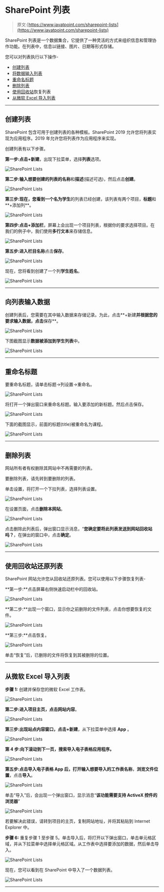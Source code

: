 # SharePoint 列表

> 原文:[https://www.javatpoint.com/sharepoint-lists](https://www.javatpoint.com/sharepoint-lists)

SharePoint 列表是一个数据集合，它提供了一种灵活的方式来组织信息和管理协作功能。在列表中，信息以链接、图片、日期等形式存储。

您可以对列表执行以下操作-

*   [创建列表](#list)
*   [将数据输入列表](#data)
*   [重命名标题](#Rename)
*   [删除列表](#delete)
*   [使用回收站](#Restore)恢复列表
*   [从微软 Excel 导入列表](#Import)

* * *

## 创建列表

SharePoint 包含可用于创建列表的各种模板。SharePoint 2019 允许您将列表实现为应用程序。2019 年允许您将列表作为应用程序来实现。

创建列表有以下步骤。

**第一步:**点击**+新建**，出现下拉菜单，选择**列表**选项。

![SharePoint Lists](../Images/1b951002f6c4880e4b102f03df7b3980.png)

**第二步:**输入想要创建的列表的**名称**和**描述**(描述可选)，然后点击**创建**。

![SharePoint Lists](../Images/d00eb94158b6a925643938145f71e750.png)

**第三步:**现在，您看到一个名为**学生**的列表已经创建，该列表有两个项目，**标题**和**+添加列**。

![SharePoint Lists](../Images/36950ccffc51290928cabbf103e74fa5.png)

**第四步:**点击**+添加栏**，屏幕上会出现一个项目列表，根据你的要求选择项目。在我们的例子中，我们使用**多行文本**来存储信息。

![SharePoint Lists](../Images/404c340306e137457b6b6742400b9d08.png)

**第五步:**进入**栏目名称**点击**保存**。

![SharePoint Lists](../Images/018364867fd39223fdf7f335fecbfd1d.png)

现在，您将看到创建了一个列**学生姓名**。

![SharePoint Lists](../Images/3edb0ab9ad936f882c401dcfa18ac13c.png)

* * *

## 向列表输入数据

创建列表后，您需要在其中输入数据来存储记录。为此，点击**+新建**并根据您的要求输入数据，点击**保存**。

![SharePoint Lists](../Images/567d0651d531aca5c244b89e24211e5d.png)

下图截图显示**数据被添加到学生列表**中。

![SharePoint Lists](../Images/cdfbef60ce3b76caa24201921472f380.png)

* * *

## 重命名标题

要重命名标题，请单击标题->列设置->重命名。

![SharePoint Lists](../Images/31a847a96031c564694cd99a98382aa1.png)

将打开一个弹出窗口来重命名标题。输入要添加的新标题。然后点击保存。

![SharePoint Lists](../Images/933b6f9c3e170a877375928b6b2392f4.png)

下面的截图显示，前面的标题(title)被重命名为课程。

![SharePoint Lists](../Images/9b0c10f5970355dcd36051c70c3996a3.png)

* * *

## 删除列表

网站所有者有权删除其网站中不再需要的列表。

要删除列表，请先转到要删除的列表。

单击设置，将打开一个下拉列表，选择列表设置。

![SharePoint Lists](../Images/7be6c8841dde1e4b493373ea6325e16e.png)

在设置页面，点击**删除本网站**。

![SharePoint Lists](../Images/72f51360a4d928b9745e5fe21125742e.png)

点击删除此列表后，弹出窗口显示消息，“**您确定要将此列表发送到网站回收站吗？**，在弹出的窗口中，点击**确定**。

![SharePoint Lists](../Images/714d162cd215dccf1894389a29c32217.png)

* * *

## 使用回收站还原列表

SharePoint 网站允许您从回收站还原列表。您可以使用以下步骤恢复列表-

**第一步:**点击屏幕右侧快速启动栏中的回收站。

![SharePoint Lists](../Images/d2f788ee546b628032dfd03ff1cf54b2.png)

**第二步:**出现一个窗口，显示你之前删除的文件列表，点击你想要恢复的文件。

![SharePoint Lists](../Images/d2c92b186cc15e3eaa6bdf4589022fd1.png)

**第三步:**点击恢复。

![SharePoint Lists](../Images/6e95bd40db8efe79667e3948d17c1f44.png)

单击“恢复”后，已删除的文件将恢复到其被删除的位置。

* * *

## 从微软 Excel 导入列表

**步骤 1:** 创建并保存您的微软 Excel 工作表。

![SharePoint Lists](../Images/50f300ebec5d33399ff3bedd0f82be48.png)

**第二步:**进入项目主页，点击**网站内容**。

![SharePoint Lists](../Images/aa7bfee7ce69c8289c0f253eb5800594.png)

**第三步:**出现站点内容窗口，点击**+新建**，从下拉菜单中选择 **App** 。

![SharePoint Lists](../Images/cb9f05cf0317115bdeb9a184818f7fe1.png)

**第 4 步:**向下滚动到下一页，搜索**导入电子表格应用程序。**

![SharePoint Lists](../Images/cc41640cc784aa387404cdd2e00d38c3.png)

**第五步:**点击导入电子表格 App 后，打开**输入想要导入的工作表名称**，**浏览文件位置**，点击**导入**。

![SharePoint Lists](../Images/a15e23954fc4189ac53ce10716e7e1ad.png)

单击“导入”后，会出现一个弹出窗口，显示消息“**该功能需要支持 ActiveX 控件的浏览器**”

![SharePoint Lists](../Images/839290242caf5418e30084de3a47a3c4.png)

若要解决此错误，请转到项目的主页，复制网站地址，并将其粘贴到 Internet Explorer 中。

**步骤 6:** 重复步骤 1 至步骤 5。单击导入后，将打开以下弹出窗口，单击单元格区域，并从下拉菜单中选择单元格区域。从工作表中选择要添加的数据，然后单击导入。

![SharePoint Lists](../Images/fd7829ed9138027d69719a1568494fa6.png)

现在，您可以看到在 SharePoint 中导入了一个数据列表。

![SharePoint Lists](../Images/c8292ba6302f579f728b57bbfe2d0f6e.png)

* * *